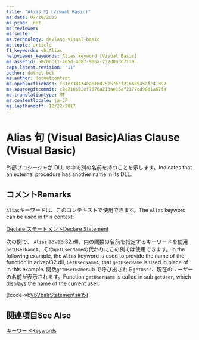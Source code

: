 ```yaml
---
title: "Alias 句 (Visual Basic)"
ms.date: 07/20/2015
ms.prod: .net
ms.reviewer: 
ms.suite: 
ms.technology: devlang-visual-basic
ms.topic: article
f1_keywords: vb.Alias
helpviewer_keywords: Alias keyword [Visual Basic]
ms.assetid: 58c06b11-465d-4d87-906a-73200a3d7f19
caps.latest.revision: "11"
author: dotnet-bot
ms.author: dotnetcontent
ms.openlocfilehash: f61e738434ea616d751576ef21669545afc41397
ms.sourcegitcommit: c2e216692ef7576a213ae16af2377cd98d1a67fa
ms.translationtype: MT
ms.contentlocale: ja-JP
ms.lasthandoff: 10/22/2017
---
```

# <a name="alias-clause-visual-basic"></a><span data-ttu-id="f77d2-102">Alias 句 (Visual Basic)</span><span class="sxs-lookup"><span data-stu-id="f77d2-102">Alias Clause (Visual Basic)</span></span>
<span data-ttu-id="f77d2-103">外部プロシージャが DLL の中で別の名前を持つことを示します。</span><span class="sxs-lookup"><span data-stu-id="f77d2-103">Indicates that an external procedure has another name in its DLL.</span></span>  
  
## <a name="remarks"></a><span data-ttu-id="f77d2-104">コメント</span><span class="sxs-lookup"><span data-stu-id="f77d2-104">Remarks</span></span>  
 <span data-ttu-id="f77d2-105">`Alias`キーワードは、このコンテキストで使用できます。</span><span class="sxs-lookup"><span data-stu-id="f77d2-105">The `Alias` keyword can be used in this context:</span></span>  
  
 [<span data-ttu-id="f77d2-106">Declare ステートメント</span><span class="sxs-lookup"><span data-stu-id="f77d2-106">Declare Statement</span></span>](../../../visual-basic/language-reference/statements/declare-statement.md)  
  
 <span data-ttu-id="f77d2-107">次の例で、 `Alias` advapi32.dll、内の関数の名前を指定するキーワードを使用`GetUserNameA`、その`getUserName`の代わりにこの例では使用できます。</span><span class="sxs-lookup"><span data-stu-id="f77d2-107">In the following example, the `Alias` keyword is used to provide the name of the function in advapi32.dll, `GetUserNameA`, that `getUserName` is used in place of in this example.</span></span> <span data-ttu-id="f77d2-108">関数`getUserName`sub で呼び出される`getUser`、現在のユーザーの名前が表示されます。</span><span class="sxs-lookup"><span data-stu-id="f77d2-108">Function `getUserName` is called in sub `getUser`, which displays the name of the current user.</span></span>  
  
 [!code-vb[VbVbalrStatements#15](../../../visual-basic/language-reference/error-messages/codesnippet/VisualBasic/alias-clause_1.vb)]  
  
## <a name="see-also"></a><span data-ttu-id="f77d2-109">関連項目</span><span class="sxs-lookup"><span data-stu-id="f77d2-109">See Also</span></span>  
 [<span data-ttu-id="f77d2-110">キーワード</span><span class="sxs-lookup"><span data-stu-id="f77d2-110">Keywords</span></span>](../../../visual-basic/language-reference/keywords/index.md)
